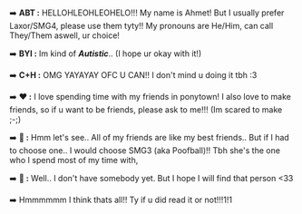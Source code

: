 ➡️ **ABT :** HELLOHLEOHLEOHELO!!! My name is Ahmet! But I usually prefer Laxor/SMG4, please use them tyty!! My pronouns are He/Him, can call They/Them aswell, ur choice!

➡️ **BYI :** Im kind of ***Autistic***.. (I hope ur okay with it!)

➡️ **C+H :** OMG YAYAYAY OFC U CAN!! I don't mind u doing it tbh :3

➡️ **❤️ :** I love spending time with my friends in ponytown! I also love to make friends, so if u want to be friends, please ask to me!!! (Im scared to make ;-;)

➡️ **💖 :** Hmm let's see.. All of my friends are like my best friends.. But if I had to choose one.. I would choose SMG3 (aka Poofball)!! Tbh she's the one who I spend most of my time with, 

➡️ **💞 :** Well.. I don't have somebody yet. But I hope I will find that person <33 

➡️ Hmmmmmm I think thats all!! Ty if u did read it or not!!!1!1
